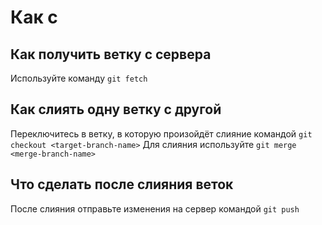 # Как с
## Как получить ветку с сервера
Используйте команду ``git fetch``

## Как слиять одну ветку с другой
Переключитесь в ветку, в которую произойдёт слияние командой ``git checkout <target-branch-name>``
Для слияния используйте ``git merge <merge-branch-name>``

## Что сделать после слияния веток
После слияния отправьте изменения на сервер командой ``git push``
